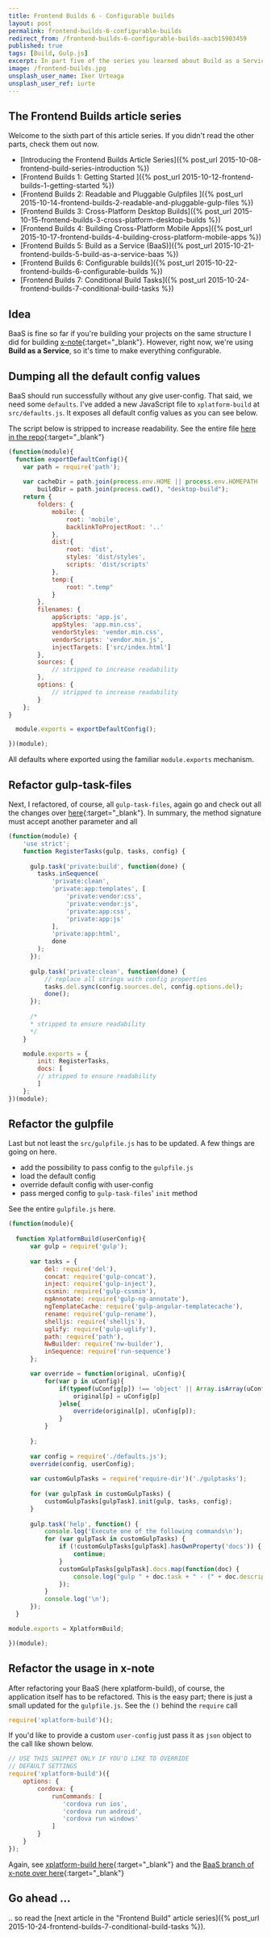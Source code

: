 ```yaml
---
title: Frontend Builds 6 - Configurable builds
layout: post
permalink: frontend-builds-6-configurable-builds
redirect_from: /frontend-builds-6-configurable-builds-aacb15903459
published: true
tags: [Build, Gulp.js]
excerpt: In part five of the series you learned about Build as a Service, this post will explain how to make your own BaaS more configurable and flexible.
image: /frontend-builds.jpg
unsplash_user_name: Iker Urteaga
unsplash_user_ref: iurte
---
```

## The Frontend Builds article series
 Welcome to the sixth part of this article series. If you didn't read the other parts, check them out now.

 * [Introducing the Frontend Builds Article Series]({% post_url 2015-10-08-frontend-build-series-introduction %})
 * [Frontend Builds 1: Getting Started ]({% post_url 2015-10-12-frontend-builds-1-getting-started %})
 * [Frontend Builds 2: Readable and Pluggable Gulpfiles  ]({% post_url 2015-10-14-frontend-builds-2-readable-and-pluggable-gulp-files %})
 * [Frontend Builds 3: Cross-Platform Desktop Builds]({% post_url 2015-10-15-frontend-builds-3-cross-platform-desktop-builds %})
 * [Frontend Builds 4: Building Cross-Platform Mobile Apps]({% post_url 2015-10-17-frontend-builds-4-building-cross-platform-mobile-apps %})
 * [Frontend Builds 5: Build as a Service (BaaS)]({% post_url 2015-10-21-frontend-builds-5-build-as-a-service-baas %})
 * [Frontend Builds 6: Configurable builds]({% post_url 2015-10-22-frontend-builds-6-configurable-builds %})
 * [Frontend Builds 7: Conditional Build Tasks]({% post_url 2015-10-24-frontend-builds-7-conditional-build-tasks %})


## Idea

BaaS is fine so far if you're building your projects on the same structure I did for building [x-note](https://github.com/ThorstenHans/x-note){:target="_blank"}. However, right now, we're using **Build as a Service**, so it's time to make everything configurable.

## Dumping all the default config values

BaaS should run successfully without any give user-config. That said, we need some `defaults`. I've added a new JavaScript file to `xplatform-build` at `src/defaults.js`. It exposes all default config values as you can see below.

The script below is stripped to increase readability. See the entire file [here in the repo](https://github.com/ThorstenHans/xplatform-build/blob/master/src/defaults.js){:target="_blank"}

```javascript
(function(module){
  function exportDefaultConfig(){
    var path = require('path');
        
    var cacheDir = path.join(process.env.HOME || process.env.HOMEPATH || process.env.USERPROFILE, '.cache'),
        buildDir = path.join(process.cwd(), "desktop-build");
    return {
        folders: {
            mobile: {
                root: 'mobile',
                backlinkToProjectRoot: '..'
            },
            dist:{
                root: 'dist',
                styles: 'dist/styles',
                scripts: 'dist/scripts'
            },
            temp:{
                root: ".temp"
            }
        },
        filenames: {
            appScripts: 'app.js',
            appStyles: 'app.min.css',
            vendorStyles: 'vendor.min.css',
            vendorScripts: 'vendor.min.js',
            injectTargets: ['src/index.html']
        },
        sources: {
            // stripped to increase readability
        },
        options: {
            // stripped to increase readability
        }
    };
}

  module.exports = exportDefaultConfig();

})(module);

```

All defaults where exported using the familiar `module.exports` mechanism.

## Refactor gulp-task-files

Next, I refactored, of course, all `gulp-task-files`, again go and check out all the changes over [here](https://github.com/ThorstenHans/xplatform-build/tree/master/src/gulptasks){:target="_blank"}. In summary, the method signature must accept another parameter and all

```javascript
(function(module) {
    'use strict';
    function RegisterTasks(gulp, tasks, config) {
    
      gulp.task('private:build', function(done) {
        tasks.inSequence(
            'private:clean',
            'private:app:templates', [
                'private:vendor:css',
                'private:vendor:js',
                'private:app:css',
                'private:app:js'
            ],
            'private:app:html',
            done
        );
      });
      
      gulp.task('private:clean', function(done) {
          // replace all strings with config properties
          tasks.del.sync(config.sources.del, config.options.del);
          done();
      });
      
      /*
      * stripped to ensure readability
      */
    }

    module.exports = {
        init: RegisterTasks,
        docs: [
        // stripped to ensure readability
        ]
    };
})(module);

```

## Refactor the gulpfile

Last but not least the `src/gulpfile.js` has to be updated. A few things are going on here.

- add the possibility to pass config to the `gulpfile.js`
- load the default config
- override default config with user-config
- pass merged config to `gulp-task-files`' `init` method

See the entire `gulpfile.js` here.

```javascript
(function(module){
    
  function XplatformBuild(userConfig){
      var gulp = require('gulp');
      
      var tasks = {
          del: require('del'),
          concat: require('gulp-concat'),
          inject: require('gulp-inject'),
          cssmin: require('gulp-cssmin'),
          ngAnnotate: require('gulp-ng-annotate'),
          ngTemplateCache: require('gulp-angular-templatecache'),
          rename: require('gulp-rename'),
          shelljs: require('shelljs'),
          uglify: require('gulp-uglify'),
          path: require('path'),
          NwBuilder: require('nw-builder'),
          inSequence: require('run-sequence')
      };

      var override = function(original, uConfig){
          for(var p in uConfig){
              if(typeof(uConfig[p]) !== 'object' || Array.isArray(uConfig[p])){
                  original[p] = uConfig[p]
              }else{
                  override(original[p], uConfig[p]);
              }
          }
          
      };
        
      var config = require('./defaults.js');
      override(config, userConfig);
      
      var customGulpTasks = require('require-dir')('./gulptasks');
      
      for (var gulpTask in customGulpTasks) {
          customGulpTasks[gulpTask].init(gulp, tasks, config);
      }
      
      gulp.task('help', function() {
          console.log('Execute one of the following commands\n');
          for (var gulpTask in customGulpTasks) {
              if (!customGulpTasks[gulpTask].hasOwnProperty('docs')) {
                  continue;
              }
              customGulpTasks[gulpTask].docs.map(function(doc) {
                  console.log("gulp " + doc.task + " - (" + doc.description + ")");
              });
          }
          console.log('\n');
      });
  }

module.exports = XplatformBuild;

})(module);

```

## Refactor the usage in x-note

After refactoring your BaaS (here xplatform-build), of course, the application itself has to be refactored. This is the easy part; there is just a small updated for the `gulpfile.js`. See the `()` behind the `require` call

```javascript
require('xplatform-build')();

```

If you'd like to provide a custom `user-config` just pass it as `json` object to the call like shown below.

```javascript
// USE THIS SNIPPET ONLY IF YOU'D LIKE TO OVERRIDE 
// DEFAULT SETTINGS
require('xplatform-build')({
    options: {
        cordova: {
            runCommands: [
               'cordova run ios', 
               'cordova run android', 
               'cordova run windows'
            ]
        }
    }
});
```

Again, see [xplatform-build here](https://github.com/ThorstenHans/xplatform-build){:target="_blank"} and the [BaaS branch of x-note over here](https://github.com/ThorstenHans/x-note/tree/baas){:target="_blank"}


## Go ahead ...

.. so read the [next article in the "Frontend Build" article series]({% post_url 2015-10-24-frontend-builds-7-conditional-build-tasks %}).


